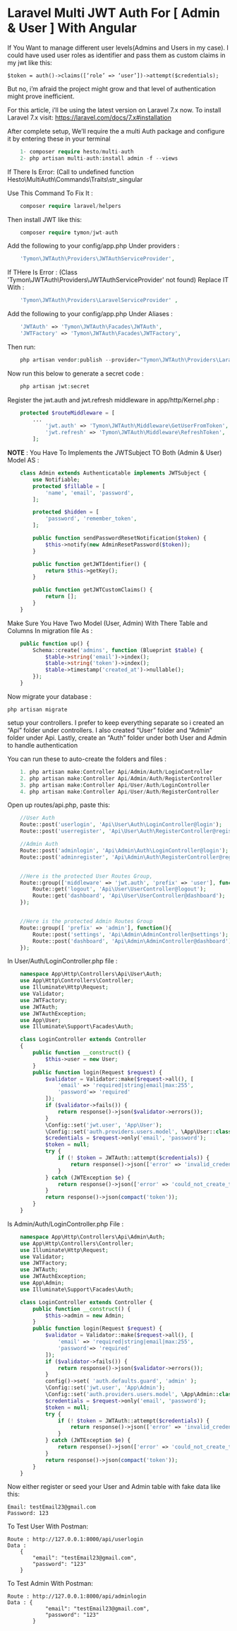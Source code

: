 # Laravel Multi JWT Auth For [ Admin & User ] With Angular
If You Want to manage different user levels(Admins and Users in my case). 
 	I could have used user roles as identifier and pass them as custom claims in my jwt like this:

	$token = auth()->claims([‘role’ => ‘user’])->attempt($credentials);
	
But no, i’m afraid the project might grow and that level of authentication might prove inefficient.
	
For this article, i’ll be using the latest version on Laravel 7.x now. To install Laravel 7.x visit: 
	https://laravel.com/docs/7.x#installation

After complete setup, We’ll require the a multi Auth package and configure it by entering these in your terminal
    
```php
    1- composer require hesto/multi-auth
	2- php artisan multi-auth:install admin -f --views
```

If There Is Error: (Call to undefined function Hesto\MultiAuth\Commands\Traits\str_singular

Use This Command To Fix It :

```php
    composer require laravel/helpers    
```

Then install JWT like this:

```php
    composer require tymon/jwt-auth
```

Add the following to your config/app.php Under providers :

```php
    'Tymon\JWTAuth\Providers\JWTAuthServiceProvider',
```

If THere Is Error : (Class 'Tymon\JWTAuth\Providers\JWTAuthServiceProvider' not found) Replace IT With : 

```php 
    'Tymon\JWTAuth\Providers\LaravelServiceProvider' ,
```

Add the following to your config/app.php Under Aliases :

```php
    'JWTAuth' => 'Tymon\JWTAuth\Facades\JWTAuth',         
    'JWTFactory' => 'Tymon\JWTAuth\Facades\JWTFactory',	
```

Then run:

```php
    php artisan vendor:publish --provider="Tymon\JWTAuth\Providers\LaravelServiceProvider"
```

Now run this below to generate a secret code :

```php
    php artisan jwt:secret
```

Register the jwt.auth and jwt.refresh middleware in app/http/Kernel.php :

```php
    protected $routeMiddleware = [
		...
		    'jwt.auth' => 'Tymon\JWTAuth\Middleware\GetUserFromToken',
		    'jwt.refresh' => 'Tymon\JWTAuth\Middleware\RefreshToken',
		];
```


**NOTE** : You Have To Implements the JWTSubject TO Both (Admin & User) Model AS :
```php
    class Admin extends Authenticatable implements JWTSubject {
        use Notifiable;
        protected $fillable = [
            'name', 'email', 'password',
        ];

        protected $hidden = [
            'password', 'remember_token',
        ];

        public function sendPasswordResetNotification($token) {
            $this->notify(new AdminResetPassword($token));
        }

        public function getJWTIdentifier() {
            return $this->getKey();
        }

        public function getJWTCustomClaims() {
            return [];
        }
    }
```

Make Sure You Have Two Model (User, Admin) With There Table and Columns In migration file As :

```php
    public function up() {
        Schema::create('admins', function (Blueprint $table) {
            $table->string('email')->index();
            $table->string('token')->index();
            $table->timestamp('created_at')->nullable();
        });
    }
```

Now migrate your database :

    php artisan migrate

setup your controllers. I prefer to keep everything separate so i created an “Api” folder under controllers.
		 I also created “User” folder and “Admin” folder under Api. Lastly, create an “Auth” folder under 
		 both User and Admin to handle authentication

You can run these to auto-create the folders and files :

```php
    1. php artisan make:Controller Api/Admin/Auth/LoginController
    2. php artisan make:Controller Api/Admin/Auth/RegisterController
    3. php artisan make:Controller Api/User/Auth/LoginController
    4. php artisan make:Controller Api/User/Auth/RegisterController
```

Open up routes/api.php, paste this:

```php
    //User Auth
    Route::post('userlogin', 'Api\User\Auth\LoginController@login');
    Route::post('userregister', 'Api\User\Auth\RegisterController@register');

    //Admin Auth
    Route::post('adminlogin', 'Api\Admin\Auth\LoginController@login');
    Route::post('adminregister', 'Api\Admin\Auth\RegisterController@register');


    //Here is the protected User Routes Group,  
    Route::group(['middleware' => 'jwt.auth', 'prefix' => 'user'], function(){
        Route::get('logout', 'Api\User\UserController@logout');
        Route::get('dashboard', 'Api\User\UserController@dashboard');
    });


    //Here is the protected Admin Routes Group
    Route::group([ 'prefix' => 'admin'], function(){
        Route::post('settings', 'Api\Admin\AdminController@settings');
        Route::post('dashboard', 'Api\Admin\AdminController@dashboard');
    });
```

In User/Auth/LoginController.php file :

```php
    namespace App\Http\Controllers\Api\User\Auth;
    use App\Http\Controllers\Controller;
    use Illuminate\Http\Request;
    use Validator;
    use JWTFactory;
    use JWTAuth;
    use JWTAuthException;
    use App\User;
    use Illuminate\Support\Facades\Auth;

    class LoginController extends Controller
    {
        public function __construct() {
            $this->user = new User;
        }
        public function login(Request $request) {
            $validator = Validator::make($request->all(), [
                'email' => 'required|string|email|max:255',
                'password'=> 'required'
            ]);
            if ($validator->fails()) {
                return response()->json($validator->errors());
            }
            \Config::set('jwt.user', 'App\User'); 
            \Config::set('auth.providers.users.model', \App\User::class);
            $credentials = $request->only('email', 'password');
            $token = null;
            try {
                if (! $token = JWTAuth::attempt($credentials)) {
                    return response()->json(['error' => 'invalid_credentials'], 401);
                }
            } catch (JWTException $e) {
                return response()->json(['error' => 'could_not_create_token'], 500);
            }
            return response()->json(compact('token'));
        }
    }
```

Is Admin/Auth/LoginController.php File :

```php
	namespace App\Http\Controllers\Api\Admin\Auth;
    use App\Http\Controllers\Controller;
    use Illuminate\Http\Request;
    use Validator;
    use JWTFactory;
    use JWTAuth;
    use JWTAuthException;
    use App\Admin;
    use Illuminate\Support\Facades\Auth;

    class LoginController extends Controller {
        public function __construct() {
            $this->admin = new Admin;
        }				   
        public function login(Request $request) {
            $validator = Validator::make($request->all(), [
                'email' => 'required|string|email|max:255',
                'password'=> 'required'
            ]);
            if ($validator->fails()) {
                return response()->json($validator->errors());
            }
            config()->set( 'auth.defaults.guard', 'admin' );
            \Config::set('jwt.user', 'App\Admin'); 
            \Config::set('auth.providers.users.model', \App\Admin::class);
            $credentials = $request->only('email', 'password');
            $token = null;
            try {
                if (! $token = JWTAuth::attempt($credentials)) {
                    return response()->json(['error' => 'invalid_credentials'], 401);
                }
            } catch (JWTException $e) {
                return response()->json(['error' => 'could_not_create_token'], 500);
            }
            return response()->json(compact('token'));
        }
    }
```

Now either register or seed your User and Admin table with fake data like this:

    Email: testEmail23@gmail.com
    Password: 123

To Test User With Postman:
     
    Route : http://127.0.0.1:8000/api/userlogin
    Data : 
        {
            "email": "testEmail23@gmail.com",
            "password": "123"
        }

To Test Admin With Postman:
     
    Route : http://127.0.0.1:8000/api/adminlogin
    Data : {
                "email": "testEmail23@gmail.com",
                "password": "123"
            }
